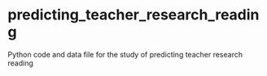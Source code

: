 # predicting_teacher_research_reading
Python code and data file for the study of predicting teacher research reading
